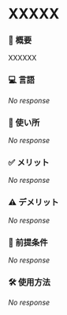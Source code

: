 # XXXXX

### 📝 概要

XXXXXX

### 💻 言語

_No response_

### 🎯 使い所

_No response_

### ✅ メリット

_No response_

### ⚠️ デメリット

_No response_

### 🔧 前提条件

_No response_

### 🛠 使用方法

_No response_
